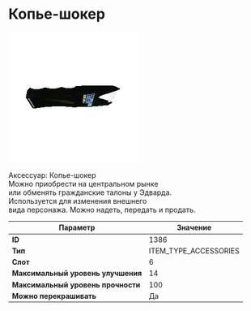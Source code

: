 # Копье-шокер

![Item Image](../img/1386.webp?raw=true)

Аксессуар: Копье-шокер<br>Можно приобрести на центральном рынке<br>или обменять гражданские талоны у Эдварда. <br>Используется для изменения внешнего<br>вида персонажа. Можно надеть, передать и продать.


| Параметр | Значение |
|----------|----------|
| **ID** | 1386 |
| **Тип** | ITEM_TYPE_ACCESSORIES |
| **Слот** | 6 |
| **Максимальный уровень улучшения** | 14 |
| **Максимальный уровень прочности** | 100 |
| **Можно перекрашивать** | Да |

